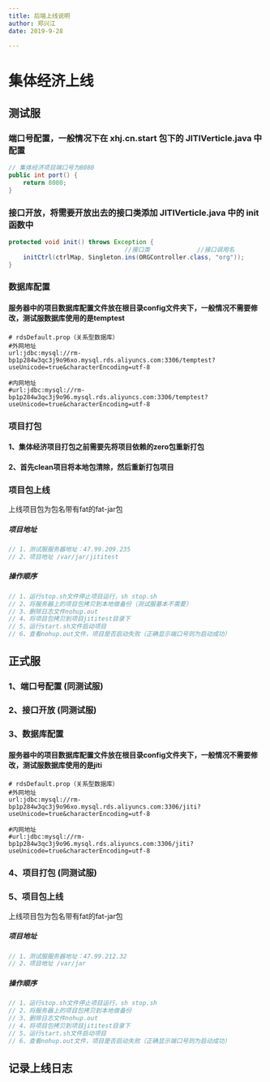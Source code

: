 ```yaml
---
title: 后端上线说明
author: 郑兴江    
date: 2019-9-28

---
```


# 集体经济上线

## 测试服

### 端口号配置，一般情况下在 xhj.cn.start 包下的 JITIVerticle.java 中配置

```java
// 集体经济项目端口号为8080
public int port() {
	return 8080;
}
```



### 接口开放，将需要开放出去的接口类添加 JITIVerticle.java 中的 init 函数中

```java
protected void init() throws Exception {
    							//接口类			  //接口调用名
	initCtrl(ctrlMap, Singleton.ins(ORGController.class, "org"));
}
```



### 数据库配置
#### 服务器中的项目数据库配置文件放在根目录config文件夹下，一般情况不需要修改，测试服数据库使用的是temptest

```properties
# rdsDefault.prop（关系型数据库）
#外网地址
url:jdbc:mysql://rm-bp1p284w3qc3j9o96xo.mysql.rds.aliyuncs.com:3306/temptest?useUnicode=true&characterEncoding=utf-8

#内网地址
#url:jdbc:mysql://rm-bp1p284w3qc3j9o96.mysql.rds.aliyuncs.com:3306/temptest?useUnicode=true&characterEncoding=utf-8
```



### 项目打包

#### 1、集体经济项目打包之前需要先将项目依赖的zero包重新打包

#### 2、首先clean项目将本地包清除，然后重新打包项目



### 项目包上线

上线项目包为包名带有fat的fat-jar包

##### 项目地址

```java
// 1、测试服服务器地址：47.99.209.235
// 2、项目地址 /var/jar/jititest
```

##### 操作顺序

```java
// 1、运行stop.sh文件停止项目运行，sh stop.sh
// 2、将服务器上的项目包拷贝到本地做备份（测试服基本不需要）
// 3、删除日志文件nohup.out
// 4、将项目包拷贝到项目jititest目录下
// 5、运行start.sh文件启动项目
// 6、查看nohup.out文件，项目是否启动失败（正确显示端口号则为启动成功）
```



## 正式服

### 1、端口号配置 (同测试服)

### 2、接口开放 (同测试服)

### 3、数据库配置
#### 服务器中的项目数据库配置文件放在根目录config文件夹下，一般情况不需要修改，测试服数据库使用的是jiti

```properties
# rdsDefault.prop（关系型数据库）
#外网地址
url:jdbc:mysql://rm-bp1p284w3qc3j9o96xo.mysql.rds.aliyuncs.com:3306/jiti?useUnicode=true&characterEncoding=utf-8

#内网地址
#url:jdbc:mysql://rm-bp1p284w3qc3j9o96.mysql.rds.aliyuncs.com:3306/jiti?useUnicode=true&characterEncoding=utf-8
```

### 4、项目打包 (同测试服)

### 5、项目包上线

上线项目包为包名带有fat的fat-jar包

##### 项目地址

```java
// 1、测试服服务器地址：47.99.212.32
// 2、项目地址 /var/jar
```

##### 操作顺序

```java
// 1、运行stop.sh文件停止项目运行，sh stop.sh
// 2、将服务器上的项目包拷贝到本地做备份
// 3、删除日志文件nohup.out
// 4、将项目包拷贝到项目jititest目录下
// 5、运行start.sh文件启动项目
// 6、查看nohup.out文件，项目是否启动失败（正确显示端口号则为启动成功）
```



## 记录上线日志
